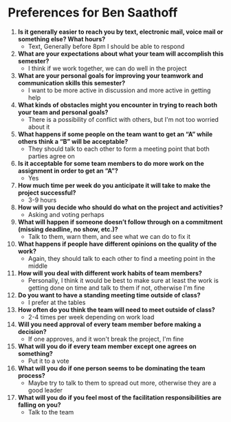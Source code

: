 # Preferences for Ben Saathoff

1. __Is it generally easier to reach you by text, electronic mail, voice mail or something else?  What hours?__ 
   * Text, Generally before 8pm I should be able to respond
1. __What are your expectations about what your team will accomplish this semester?__ 
   * I think if we work together, we can do well in the project
1. __What are your personal goals for improving your teamwork and communication skills this semester?__ 
   * I want to be more active in discussion and more active in getting help
1. __What kinds of obstacles might you encounter in trying to reach both your team and personal goals?__ 
   * There is a possibility of conflict with others, but I'm not too worried about it
1. __What happens if some people on the team want to get an “A” while others think a “B” will be acceptable?__ 
   * They should talk to each other to form a meeting point that both parties agree on
1. __Is it acceptable for some team members to do more work on the assignment in order to get an “A”?__ 
   * Yes
1. __How much time per week do you anticipate it will take to make the project successful?__ 
   * 3-9 hours
1. __How will you decide who should do what on the project and activities?__ 
   * Asking and voting perhaps
1. __What will happen if someone doesn’t follow through on a commitment (missing deadline, no show, etc.)?__ 
   * Talk to them, warn them, and see what we can do to fix it
1. __What happens if people have different opinions on the quality of the work?__ 
   * Again, they should talk to each other to find a meeting point in the middle
1. __How will you deal with different work habits of team members?__ 
   * Personally, I think it would be best to make sure at least the work is getting done on time and talk to them if not, otherwise I'm fine
1. __Do you want to have a standing meeting time outside of class?__ 
   * I prefer at the tables
1. __How often do you think the team will need to meet outside of class?__ 
   * 2-4 times per week depending on work load
1. __Will you need approval of every team member before making a decision?__ 
   * If one approves, and it won't break the project, I'm fine
1. __What will you do if every team member except one agrees on something?__ 
   * Put it to a vote
1. __What will you do if one person seems to be dominating the team process?__ 
   * Maybe try to talk to them to spread out more, otherwise they are a good leader
1. __What will you do if you feel most of the facilitation responsibilities are falling on you?__ 
   * Talk to the team
